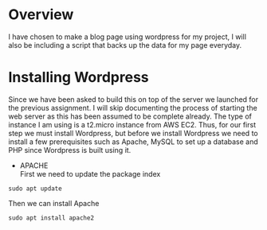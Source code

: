 # Overview
I have chosen to make a blog page using wordpress for my project, I will also be including a script that backs up the data for my page everyday.




# Installing Wordpress
Since we have been asked to build this on top of the server we launched for the previous assignment. I will skip documenting the process of starting the web server as this has been assumed to be complete already. The type of instance I am using is a t2.micro instance
from AWS EC2.
Thus, for our first step we must install Wordpress, but before we install Wordpress we need to install a few prerequisites such as Apache, MySQL to set up a database and PHP since Wordpress is built using it.

- APACHE  
First we need to update the package index
```
sudo apt update
```
Then we can install Apache

```
sudo apt install apache2
```
